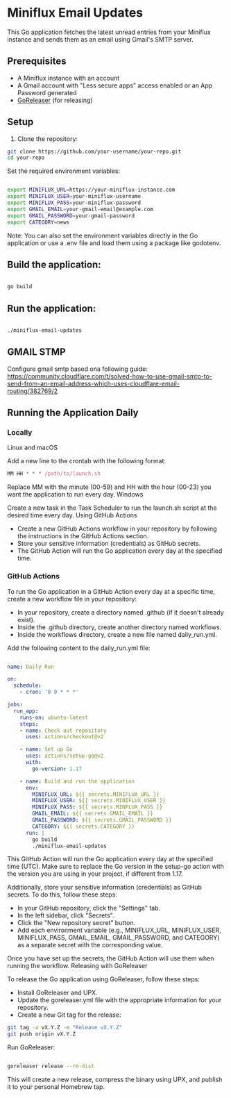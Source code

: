 # Miniflux Email Updates

This Go application fetches the latest unread entries from your Miniflux instance and sends them as an email using Gmail's SMTP server.

## Prerequisites

- A Miniflux instance with an account
- A Gmail account with "Less secure apps" access enabled or an App Password generated
- [GoReleaser](https://goreleaser.com/) (for releasing)

## Setup

1. Clone the repository:

```bash
git clone https://github.com/your-username/your-repo.git
cd your-repo
```

Set the required environment variables:

```bash

export MINIFLUX_URL=https://your-miniflux-instance.com
export MINIFLUX_USER=your-miniflux-username
export MINIFLUX_PASS=your-miniflux-password
export GMAIL_EMAIL=your-gmail-email@example.com
export GMAIL_PASSWORD=your-gmail-password
export CATEGORY=news
```
Note: You can also set the environment variables directly in the Go application or use a .env file and load them using a package like godotenv.

## Build the application:

```bash

go build
```
##  Run the application:

```bash

./miniflux-email-updates
```


## GMAIL STMP
Configure gmail smtp based ona following guide:
https://community.cloudflare.com/t/solved-how-to-use-gmail-smtp-to-send-from-an-email-address-which-uses-cloudflare-email-routing/382769/2

## Running the Application Daily
### Locally
Linux and macOS

Add a new line to the crontab with the following format:

```javascript
MM HH * * * /path/to/launch.sh
```
Replace MM with the minute (00-59) and HH with the hour (00-23) you want the application to run every day.
Windows

Create a new task in the Task Scheduler to run the launch.sh script at the desired time every day.
Using GitHub Actions

- Create a new GitHub Actions workflow in your repository by following the instructions in the GitHub Actions section.
- Store your sensitive information (credentials) as GitHub secrets.
- The GitHub Action will run the Go application every day at the specified time.

### GitHub Actions

To run the Go application in a GitHub Action every day at a specific time, create a new workflow file in your repository:

- In your repository, create a directory named .github (if it doesn't already exist).
- Inside the .github directory, create another directory named workflows.
- Inside the workflows directory, create a new file named daily_run.yml.

Add the following content to the daily_run.yml file:

```yaml

name: Daily Run

on:
  schedule:
    - cron: '0 9 * * *'

jobs:
  run_app:
    runs-on: ubuntu-latest
    steps:
    - name: Check out repository
      uses: actions/checkout@v2

    - name: Set up Go
      uses: actions/setup-go@v2
      with:
        go-version: 1.17

    - name: Build and run the application
      env:
        MINIFLUX_URL: ${{ secrets.MINIFLUX_URL }}
        MINIFLUX_USER: ${{ secrets.MINIFLUX_USER }}
        MINIFLUX_PASS: ${{ secrets.MINFLUX_PASS }}
        GMAIL_EMAIL: ${{ secrets.GMAIL_EMAIL }}
        GMAIL_PASSWORD: ${{ secrets.GMAIL_PASSWORD }}
        CATEGORY: ${{ secrets.CATEGORY }}
      run: |
        go build
        ./miniflux-email-updates
```

This GitHub Action will run the Go application every day at the specified time (UTC). Make sure to replace the Go version in the setup-go action with the version you are using in your project, if different from 1.17.

Additionally, store your sensitive information (credentials) as GitHub secrets. To do this, follow these steps:

- In your GitHub repository, click the "Settings" tab.
- In the left sidebar, click "Secrets".
- Click the "New repository secret" button.
- Add each environment variable (e.g., MINIFLUX_URL, MINIFLUX_USER, MINIFLUX_PASS, GMAIL_EMAIL, GMAIL_PASSWORD, and CATEGORY) as a separate secret with the corresponding value.

Once you have set up the secrets, the GitHub Action will use them when running the workflow.
Releasing with GoReleaser

To release the Go application using GoReleaser, follow these steps:

- Install GoReleaser and UPX.
- Update the goreleaser.yml file with the appropriate information for your repository.
- Create a new Git tag for the release:

```bash
git tag -a vX.Y.Z -m "Release vX.Y.Z"
git push origin vX.Y.Z
```

Run GoReleaser:

```bash

goreleaser release --rm-dist
```
This will create a new release, compress the binary using UPX, and publish it to your personal Homebrew tap.

